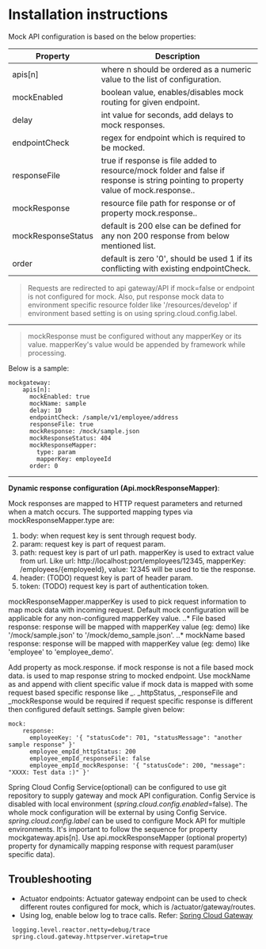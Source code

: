 # Installation instructions

Mock API configuration is based on the below properties:

**Property** | **Description**
-------- | -----------
apis[n] | where n should be ordered as a numeric value to the list of configuration.
mockEnabled | boolean value, enables/disables mock routing for given endpoint.
delay | int value for seconds, add delays to mock responses.
endpointCheck | regex for endpoint which is required to be mocked.
responseFile | true if response is file added to resource/mock folder and false if response is string pointing to property value of mock.response.<responseKey>.
mockResponse | resource file path for response or <responseKey> of property mock.response.<responseKey>.
mockResponseStatus | default is 200 else can be defined for any non 200 response from below mentioned list.
order | default is zero '0', should be used 1 if its conflicting with existing endpointCheck.

> Requests are redirected to api gateway/API if mock=false or endpoint is not configured for mock. Also, put response mock data to environment specific resource folder like '/resources/develop' if environment based setting is on using spring.cloud.config.label.
***
> mockResponse must be configured without any mapperKey or its value. mapperKey's value would be appended by framework while processing.

Below is a sample:
```
mockgateway:
    apis[n]:
      mockEnabled: true
      mockName: sample
      delay: 10
      endpointCheck: /sample/v1/employee/address
      responseFile: true
      mockResponse: /mock/sample.json
      mockResponseStatus: 404
      mockResponseMapper:
        type: param
        mapperKey: employeeId
      order: 0
```
---

**Dynamic response configuration (Api.mockResponseMapper)**:

Mock responses are mapped to HTTP request parameters and returned when a match occurs. The supported mapping types via mockResponseMapper.type are:
1. body: when request key is sent through request body.
2. param: request key is part of request param.
3. path: request key is part of url path. mapperKey is used to extract value from url. Like url: http://localhost:port/employees/12345, mapperKey: /employees/{employeeId}, value: 12345 will be used to tie the response.
4. header: (TODO) request key is part of header param.
5. token: (TODO) request key is part of authentication token.

mockResponseMapper.mapperKey is used to pick request information to map mock data with incoming request. Default mock configuration will be applicable for any non-configured mapperKey value.
..* File based response: response will be mapped with mapperKey value (eg: demo) like '/mock/sample.json' to '/mock/demo_sample.json'.
..* mockName based response: response will be mapped with mapperKey value (eg: demo) like 'employee' to 'employee_demo'.

Add property as mock.response.<responseKey> if mock response is not a file based mock data. <responseKey> is used to map response string to mocked endpoint. Use mockName as <responseKey> and append <responseKey> with client specific value if mock data is mapped with some request based specific response like <responseKey>_<mapperKey-Value>.
_httpStatus, _responseFile and _mockResponse would be required if request specific response is different then configured default settings.
Sample given below:

```
mock:
    response:
      employeeKey: '{ "statusCode": 701, "statusMessage": "another sample response" }'
      employee_empId_httpStatus: 200
      employee_empId_responseFile: false
      employee_empId_mockResponse: '{ "statusCode": 200, "message": "XXXX: Test data :)" }'
```

Spring Cloud Config Service(optional) can be configured to use git repository to supply gateway and mock API configuration.
Config Service is disabled with local environment (_spring.cloud.config.enabled_=false). 
The whole mock configuration will be external by using Config Service. _spring.cloud.config.label_ can be used to configure Mock API for multiple environments.
It's important to follow the sequence for property mockgateway.apis[n]. Use api.mockResponseMapper (optional property) property for dynamically mapping response with request param(user specific data).


## Troubleshooting

- Actuator endpoints: Actuator gateway endpoint can be used to check different routes configured for mock, which is /actuator/gateway/routes.
- Using log, enable below log to trace calls. Refer: [Spring Cloud Gateway](https://cloud.spring.io/spring-cloud-gateway/2.1.x/single/spring-cloud-gateway.html)
```
 logging.level.reactor.netty=debug/trace
 spring.cloud.gateway.httpserver.wiretap=true
```



